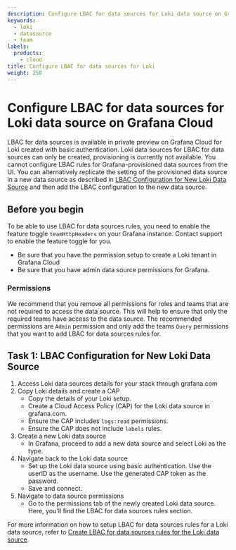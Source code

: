```yaml
---
description: Configure LBAC for data sources for Loki data source on Grafana Cloud
keywords:
  - loki
  - datasource
  - team
labels:
  products:
    - cloud
title: Configure LBAC for data sources for Loki
weight: 250
---
```


# Configure LBAC for data sources for Loki data source on Grafana Cloud

LBAC for data sources is available in private preview on Grafana Cloud for Loki created with basic authentication. Loki data sources for LBAC for data sources can only be created, provisioning is currently not available. 
You cannot configure LBAC rules for Grafana-provisioned data sources from the UI. You can alternatively replicate the setting of the provisioned data source in a new data source as described in [LBAC Configuration for New Loki Data Source](https://grafana.com/docs/grafana/latest/administration/data-source-management/teamlbac/configure-teamlbac-for-loki/#task-1-lbac-configuration-for-new-loki-data-source) and then add the LBAC configuration to the new data source.

## Before you begin

To be able to use LBAC for data sources rules, you need to enable the feature toggle `teamHttpHeaders` on your Grafana instance. Contact support to enable the feature toggle for you.

- Be sure that you have the permission setup to create a Loki tenant in Grafana Cloud
- Be sure that you have admin data source permissions for Grafana.

### Permissions

We recommend that you remove all permissions for roles and teams that are not required to access the data source. This will help to ensure that only the required teams have access to the data source. The recommended permissions are `Admin` permission and only add the teams `Query` permissions that you want to add LBAC for data sources rules for.

## Task 1: LBAC Configuration for New Loki Data Source

1. Access Loki data sources details for your stack through grafana.com
1. Copy Loki details and create a CAP
   - Copy the details of your Loki setup.
   - Create a Cloud Access Policy (CAP) for the Loki data source in grafana.com.
   - Ensure the CAP includes `logs:read` permissions.
   - Ensure the CAP does not include `labels` rules.
1. Create a new Loki data source
   - In Grafana, proceed to add a new data source and select Loki as the type.
1. Navigate back to the Loki data source
   - Set up the Loki data source using basic authentication. Use the userID as the username. Use the generated CAP token as the password.
   - Save and connect.
1. Navigate to data source permissions
   - Go to the permissions tab of the newly created Loki data source. Here, you'll find the LBAC for data sources rules section.

For more information on how to setup LBAC for data sources rules for a Loki data source, refer to [Create LBAC for data sources rules for the Loki data source](https://grafana.com/docs/grafana/<GRAFANA_VERSION>/administration/data-source-management/teamlbac/create-teamlbac-rules/).
